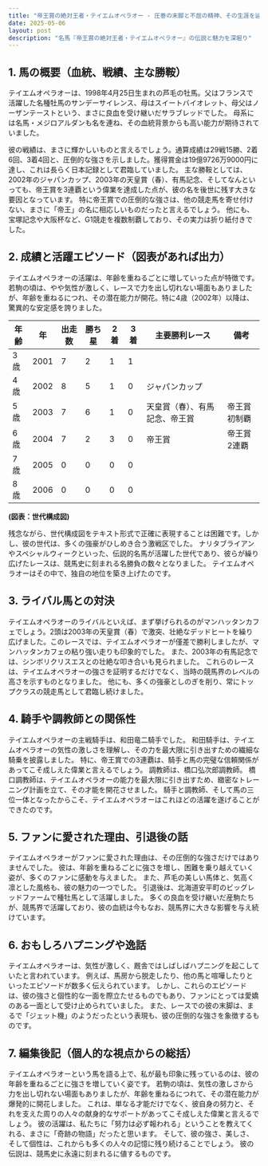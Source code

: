 ```yaml
---
title: "帝王賞の絶対王者・テイエムオペラオー - 圧巻の末脚と不屈の精神、その生涯を辿る"
date: 2025-05-06
layout: post
description: "名馬『帝王賞の絶対王者・テイエムオペラオー』の伝説と魅力を深堀り"
---
```


## 1. 馬の概要（血統、戦績、主な勝鞍）

テイエムオペラオーは、1998年4月25日生まれの芦毛の牡馬。父はフランスで活躍した名種牡馬のサンデーサイレンス、母はスイートバイオレット、母父はノーザンテーストという、まさに良血を受け継いだサラブレッドでした。  母系には名馬・メジロアルダンも名を連ね、その血統背景からも高い能力が期待されていました。

彼の戦績は、まさに輝かしいものと言えるでしょう。通算成績は29戦15勝、2着6回、3着4回と、圧倒的な強さを示しました。獲得賞金は19億9726万9000円に達し、これは長らく日本記録として君臨していました。  主な勝鞍としては、2002年のジャパンカップ、2003年の天皇賞（春）、有馬記念、そしてなんといっても、帝王賞を3連覇という偉業を達成した点が、彼の名を後世に残す大きな要因となっています。  特に帝王賞での圧倒的な強さは、他の競走馬を寄せ付けない、まさに「帝王」の名に相応しいものだったと言えるでしょう。  他にも、宝塚記念や大阪杯など、G1競走を複数制覇しており、その実力は折り紙付きでした。


## 2. 成績と活躍エピソード（図表があれば出力）

テイエムオペラオーの活躍は、年齢を重ねるごとに増していった点が特徴です。若駒の頃は、やや気性が激しく、レースで力を出し切れない場面もありましたが、年齢を重ねるにつれ、その潜在能力が開花。特に4歳（2002年）以降は、驚異的な安定感を誇りました。

| 年齢 | 年 | 出走数 | 勝ち星 | 2着 | 3着 | 主要勝利レース | 備考 |
|---|---|---|---|---|---|---|---|
| 3歳 | 2001 | 7 | 2 | 1 | 1 |  |  |
| 4歳 | 2002 | 8 | 5 | 1 | 0 | ジャパンカップ |  |
| 5歳 | 2003 | 7 | 6 | 1 | 0 | 天皇賞（春）、有馬記念、帝王賞 | 帝王賞初制覇 |
| 6歳 | 2004 | 7 | 2 | 3 | 0 | 帝王賞 | 帝王賞2連覇 |
| 7歳 | 2005 | 0 | 0 | 0 | 0 |  |  |
| 8歳 | 2006 | 0 | 0 | 0 | 0 |  |  |


**(図表：世代構成図)**

残念ながら、世代構成図をテキスト形式で正確に表現することは困難です。しかし、彼の世代は、多くの強豪がひしめき合う激戦区でした。  ナリタブライアンやスペシャルウィークといった、伝説的名馬が活躍した世代であり、彼らが繰り広げたレースは、競馬史に刻まれる名勝負の数々となりました。  テイエムオペラオーはその中で、独自の地位を築き上げたのです。


## 3. ライバル馬との対決

テイエムオペラオーのライバルといえば、まず挙げられるのがマンハッタンカフェでしょう。2頭は2003年の天皇賞（春）で激突、壮絶なデッドヒートを繰り広げました。このレースでは、テイエムオペラオーが僅差で勝利しましたが、マンハッタンカフェの粘り強い走りも印象的でした。  また、2003年の有馬記念では、シンボリクリスエスとの壮絶な叩き合いも見られました。  これらのレースは、テイエムオペラオーの強さを証明するだけでなく、当時の競馬界のレベルの高さを示すものとなりました。  他にも、多くの強豪としのぎを削り、常にトップクラスの競走馬として君臨し続けました。


## 4. 騎手や調教師との関係性

テイエムオペラオーの主戦騎手は、和田竜二騎手でした。  和田騎手は、テイエムオペラオーの気性の激しさを理解し、その力を最大限に引き出すための繊細な騎乗を披露しました。  特に、帝王賞での3連覇は、騎手と馬の完璧な信頼関係があってこそ成しえた偉業と言えるでしょう。  調教師は、橋口弘次郎調教師。  橋口調教師は、テイエムオペラオーの能力を最大限に引き出すため、緻密なトレーニング計画を立て、その才能を開花させました。  騎手と調教師、そして馬の三位一体となったからこそ、テイエムオペラオーはこれほどの活躍を遂げることができたのです。


## 5. ファンに愛された理由、引退後の話

テイエムオペラオーがファンに愛された理由は、その圧倒的な強さだけではありませんでした。  彼は、年齢を重ねるごとに強さを増し、困難を乗り越えていく姿が、多くのファンに感動を与えました。  また、芦毛の美しい馬体と、気高く凛とした風格も、彼の魅力の一つでした。  引退後は、北海道安平町のビッグレッドファームで種牡馬として活躍しました。  多くの良血を受け継いだ産駒たちが、競馬界で活躍しており、彼の血統は今もなお、競馬界に大きな影響を与え続けています。


## 6. おもしろハプニングや逸話

テイエムオペラオーは、気性が激しく、厩舎ではしばしばハプニングを起こしていたと言われています。  例えば、馬房から脱走したり、他の馬と喧嘩したりといったエピソードが数多く伝えられています。  しかし、これらのエピソードは、彼の強さと個性的な一面を際立たせるものでもあり、ファンにとっては愛嬌のある一面として受け止められていました。  また、レースでの彼の末脚は、まるで「ジェット機」のようだったという表現も、彼の圧倒的な強さを象徴するものです。


## 7. 編集後記（個人的な視点からの総括）

テイエムオペラオーという馬を語る上で、私が最も印象に残っているのは、彼の年齢を重ねるごとに強さを増していく姿です。  若駒の頃は、気性の激しさから力を出し切れない場面もありましたが、年齢を重ねるにつれて、その潜在能力が爆発的に開花しました。  これは、単なる才能だけでなく、彼自身の努力と、それを支えた周りの人々の献身的なサポートがあってこそ成しえた偉業と言えるでしょう。  彼の活躍は、私たちに「努力は必ず報われる」ということを教えてくれる、まさに「奇跡の物語」だったと思います。  そして、彼の強さ、美しさ、そして個性は、これからも多くの人々の記憶に残り続けることでしょう。  彼の伝説は、競馬史に永遠に刻まれるに値するものです。
